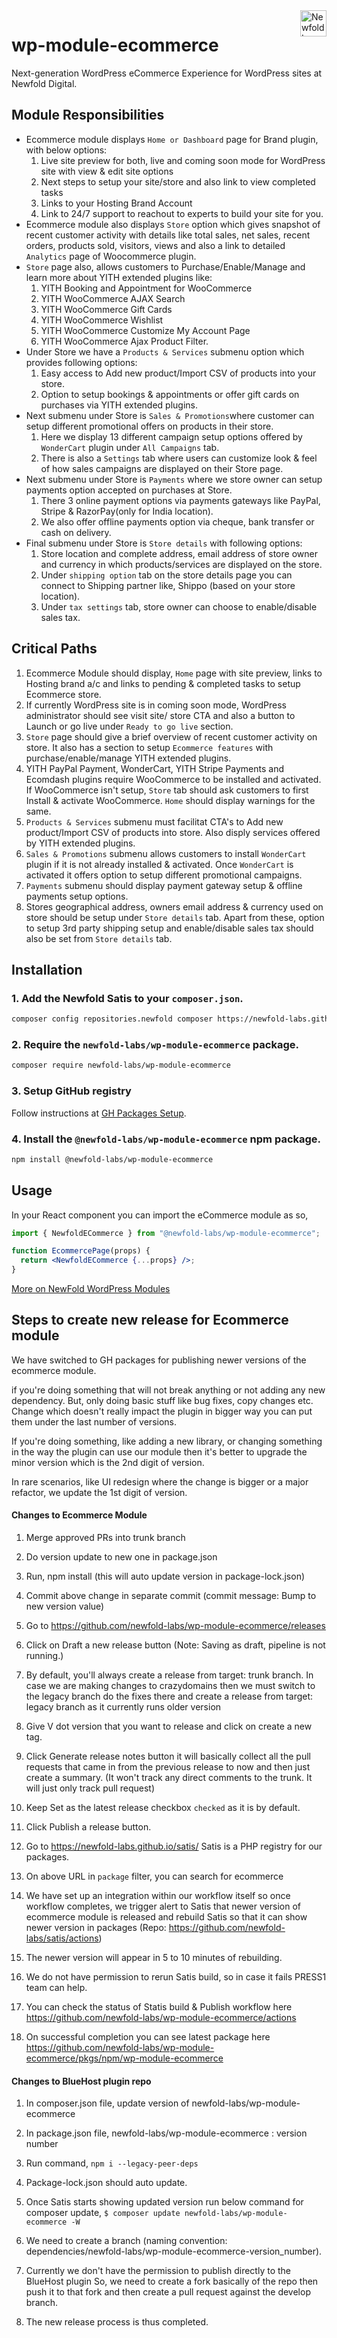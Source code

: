 <a href="https://newfold.com/" target="_blank">
    <img src="https://newfold.com/content/experience-fragments/newfold/site-header/master/_jcr_content/root/header/logo.coreimg.svg/1621395071423/newfold-digital.svg" alt="Newfold Logo" title="Newfold Digital" align="right" 
height="42" />
</a>

# wp-module-ecommerce

Next-generation WordPress eCommerce Experience for WordPress sites at Newfold Digital.


## Module Responsibilities

* Ecommerce module displays `Home or Dashboard` page for Brand plugin, with below options:
  1. Live site preview for both, live and coming soon mode for WordPress site with view & edit site options
  2. Next steps to setup your site/store and also link to view completed tasks
  3. Links to your Hosting Brand Account
  4. Link to 24/7 support to reachout to experts to build your site for you. 
* Ecommerce module also displays `Store` option which gives snapshot of recent customer activity with details like total sales, net sales, recent orders, products sold, visitors, views and also a link to detailed `Analytics` page of Woocommerce plugin.
* `Store` page also, allows customers to Purchase/Enable/Manage and learn more about YITH extended plugins like: 
  1. YITH Booking and Appointment for WooCommerce
  2. YITH WooCommerce AJAX Search
  3. YITH WooCommerce Gift Cards
  4. YITH WooCommerce Wishlist
  5. YITH WooCommerce Customize My Account Page 
  6. YITH WooCommerce Ajax Product Filter.
* Under Store we have a `Products & Services` submenu option which provides following options: 
  1. Easy access to Add new product/Import CSV of products into your store. 
  2. Option to setup bookings & appointments or offer gift cards on purchases via YITH extended plugins.
* Next submenu under Store is `Sales & Promotions`where customer can setup different promotional offers on products in their store. 
  1. Here we display 13 different campaign setup options offered by `WonderCart` plugin under `All Campaigns` tab. 
  2. There is also a `Settings` tab where users can customize look & feel of how sales campaigns are displayed on their Store page.
* Next submenu under Store is `Payments` where we store owner can setup payments option accepted on purchases at Store. 
  1. There 3 online payment options via payments gateways like PayPal, Stripe & RazorPay(only for India location). 
  2. We also offer offline payments option via cheque, bank transfer or cash on delivery.
* Final submenu under Store is `Store details` with following options:
  1. Store location and complete address, email address of store owner and currency in which products/services are displayed on the store.
  2. Under `shipping option` tab on the store details page you can connect to Shipping partner like, Shippo (based on your store location).
  3. Under `tax settings` tab, store owner can choose to enable/disable sales tax. 


## Critical Paths

1. Ecommerce Module should display, `Home` page with site preview, links to Hosting brand a/c and links to pending & completed tasks to setup Ecommerce store.
2. If currently WordPress site is in coming soon mode, WordPress administrator should see visit site/ store CTA and also a button to Launch or go live under `Ready to go live` section. 
3. `Store` page should give a brief overview of recent customer activity on store. It also has a section to setup `Ecommerce features` with purchase/enable/manage YITH extended plugins. 
4. YITH PayPal Payment, WonderCart, YITH Stripe Payments and Ecomdash plugins require WooCommerce to be installed and activated. If WooCommerce isn't setup, `Store` tab should ask customers to first Install & activate WooCommerce. `Home` should display warnings for the same.
5. `Products & Services` submenu must facilitat CTA's to Add new product/Import CSV of products into store. Also disply services offered by YITH extended plugins.
6. `Sales & Promotions` submenu allows customers to install `WonderCart` plugin if it is not already installed & activated. Once `WonderCart` is activated it offers option to setup different promotional campaigns.
7. `Payments` submenu should display payment gateway setup & offline payments setup options.
8. Stores geographical address, owners email address & currency used on store should be setup under `Store details` tab. Apart from these, option to setup 3rd party shipping setup and enable/disable sales tax should also be set from `Store details` tab. 


## Installation

### 1. Add the Newfold Satis to your `composer.json`.

 ```bash
 composer config repositories.newfold composer https://newfold-labs.github.io/satis
 ```

### 2. Require the `newfold-labs/wp-module-ecommerce` package.

 ```bash
 composer require newfold-labs/wp-module-ecommerce
 ```

### 3. Setup GitHub registry

Follow instructions at [GH Packages Setup](https://gist.github.com/aulisius/1a6e4961f17039d82275a6941331b021).

### 4. Install the `@newfold-labs/wp-module-ecommerce` npm package.

 ```bash
 npm install @newfold-labs/wp-module-ecommerce
 ```
 
## Usage

In your React component you can import the eCommerce module as so,

```jsx
import { NewfoldECommerce } from "@newfold-labs/wp-module-ecommerce";

function EcommercePage(props) {
  return <NewfoldECommerce {...props} />;
}
```

[More on NewFold WordPress Modules](https://github.com/newfold-labs/wp-module-loader)

## Steps to create new release for Ecommerce module

We have switched to GH packages for publishing newer versions of the ecommerce module. 

if you're doing something that will not break anything or not adding any new dependency. But, only doing basic stuff like bug fixes, copy changes etc. Change which doesn't really impact the plugin in bigger way you can put them under the last number of versions. 

If you're doing something, like adding a new library, or changing something in the way the plugin can use our module then it's better to upgrade the minor version which is the 2nd digit of version. 

In rare scenarios, like UI redesign where the change is bigger or a major refactor, we update the 1st digit of version. 

#### Changes to Ecommerce Module

1. Merge approved PRs into trunk branch

2. Do version update to new one in package.json 

3. Run, npm install (this will auto update version in package-lock.json) 

4. Commit above change in separate commit (commit message: Bump to new version value) 

5. Go to https://github.com/newfold-labs/wp-module-ecommerce/releases 

6. Click on Draft a new release button (Note: Saving as draft, pipeline is not running.)

7. By default, you'll always create a release from target: trunk branch. In case we are making changes to crazydomains then we must switch to the legacy branch do the fixes there and create a release from target: legacy branch as it currently runs older version 

8. Give V dot version that you want to release and click on create a new tag. 

9. Click Generate release notes button it will basically collect all the pull requests that came in from the previous release to now and then just create a summary. (It won't track any direct comments to the trunk. It will just only track pull request) 

10. Keep Set as the latest release checkbox `checked` as it is by default. 

11. Click Publish a release button. 

12. Go to https://newfold-labs.github.io/satis/ Satis is a PHP registry for our packages. 

13. On above URL in `package` filter, you can search for ecommerce 

14. We have set up an integration within our workflow itself so once workflow completes, we trigger alert to Satis that newer version of ecommerce module is released and rebuild Satis so that it can show newer version in packages (Repo: https://github.com/newfold-labs/satis/actions) 

15. The newer version will appear in 5 to 10 minutes of rebuilding. 

16. We do not have permission to rerun Satis build, so in case it fails PRESS1 team can help. 

17. You can check the status of Statis build & Publish workflow here https://github.com/newfold-labs/wp-module-ecommerce/actions 

18. On successful completion you can see latest package here https://github.com/newfold-labs/wp-module-ecommerce/pkgs/npm/wp-module-ecommerce 

#### Changes to BlueHost plugin repo

1. In composer.json file, update version of newfold-labs/wp-module-ecommerce 

2. In package.json file, newfold-labs/wp-module-ecommerce : version number 

3. Run command, 
```npm i --legacy-peer-deps```  

4. Package-lock.json should auto update. 

5. Once Satis starts showing updated version run below command for composer update, 
```$ composer update newfold-labs/wp-module-ecommerce -W``` 

6. We need to create a branch (naming convention: dependencies/newfold-labs/wp-module-ecommerce-version_number). 

7. Currently we don't have the permission to publish directly to the BlueHost plugin So, we need to create a fork basically of the repo then push it to that fork and then create a pull request against the develop branch. 

8. The new release process is thus completed. 

